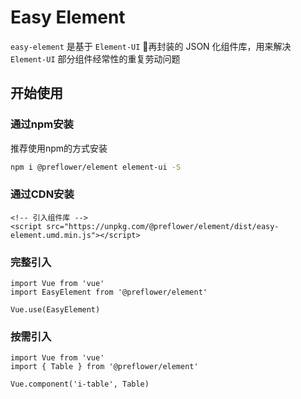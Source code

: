 # Easy Element
`easy-element` 是基于 `Element-UI` 再封装的 JSON 化组件库，用来解决 `Element-UI` 部分组件经常性的重复劳动问题

## 开始使用

### 通过npm安装
推荐使用npm的方式安装

```bash
npm i @preflower/element element-ui -S
```

### 通过CDN安装
```
<!-- 引入组件库 -->
<script src="https://unpkg.com/@preflower/element/dist/easy-element.umd.min.js"></script>
```

### 完整引入
```
import Vue from 'vue'
import EasyElement from '@preflower/element'

Vue.use(EasyElement)
```

### 按需引入
```
import Vue from 'vue'
import { Table } from '@preflower/element'

Vue.component('i-table', Table)
```
